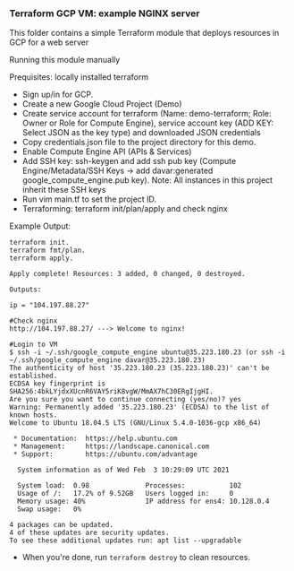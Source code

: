 ### Terraform GCP VM: example NGINX server

This folder contains a simple Terraform module that deploys resources in GCP for a web server

Running this module manually

Prequisites: locally installed terraform

- Sign up/in for GCP.
- Create a new Google Cloud Project (Demo)
- Create service account for terraform (Name: demo-terraform; Role: Owner or Role for Compute Engine), service account key (ADD KEY: Select JSON as the key type) and downloaded JSON credentials
- Copy credentials.json file to the project directory for this demo.
- Enable Compute Engine API (APIs & Services) 
- Add SSH key: ssh-keygen and add ssh pub key (Compute Engine/Metadata/SSH Keys -> add davar:generated google_compute_engine.pub key). Note: All instances in this project inherit these SSH keys 
- Run vim main.tf to set the project ID.
- Terraforming: terraform init/plan/apply and check nginx

Example Output:
```
terraform init.
terraform fmt/plan.
terraform apply.

Apply complete! Resources: 3 added, 0 changed, 0 destroyed.

Outputs:

ip = "104.197.88.27"

#Check nginx
http://104.197.88.27/ ---> Welcome to nginx!

#Login to VM
$ ssh -i ~/.ssh/google_compute_engine ubuntu@35.223.180.23 (or ssh -i ~/.ssh/google_compute_engine davar@35.223.180.23)
The authenticity of host '35.223.180.23 (35.223.180.23)' can't be established.
ECDSA key fingerprint is SHA256:4bkLYjdxXUcnR6VAY5riK8vgW/MmAX7hC30ERgIjgHI.
Are you sure you want to continue connecting (yes/no)? yes
Warning: Permanently added '35.223.180.23' (ECDSA) to the list of known hosts.
Welcome to Ubuntu 18.04.5 LTS (GNU/Linux 5.4.0-1036-gcp x86_64)

 * Documentation:  https://help.ubuntu.com
 * Management:     https://landscape.canonical.com
 * Support:        https://ubuntu.com/advantage

  System information as of Wed Feb  3 10:29:09 UTC 2021

  System load:  0.98              Processes:           102
  Usage of /:   17.2% of 9.52GB   Users logged in:     0
  Memory usage: 40%               IP address for ens4: 10.128.0.4
  Swap usage:   0%

4 packages can be updated.
4 of these updates are security updates.
To see these additional updates run: apt list --upgradable

```

- When you're done, run `terraform destroy` to clean resources.

